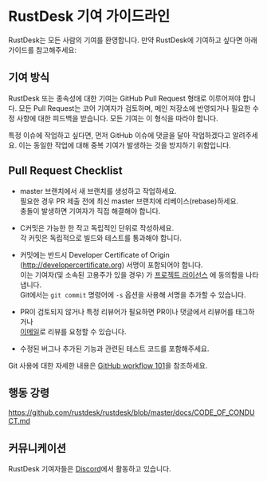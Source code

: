 #  RustDesk 기여 가이드라인

RustDesk는 모든 사람의 기여를 환영합니다. 만약 RustDesk에 기여하고 싶다면 아래 가이드를 참고해주세요:

## 기여 방식

RustDesk 또는 종속성에 대한 기여는 GitHub Pull Request 형태로 이루어져야 합니다.
모든 Pull Request는 코어 기여자가 검토하며, 메인 저장소에 반영되거나 필요한 수정 사항에 대한 피드백을 받습니다.
모든 기여는 이 형식을 따라야 합니다.

특정 이슈에 작업하고 싶다면, 먼저 GitHub 이슈에 댓글을 달아 작업하겠다고 알려주세요.
이는 동일한 작업에 대해 중복 기여가 발생하는 것을 방지하기 위함입니다.

## Pull Request Checklist

- master 브랜치에서 새 브랜치를 생성하고 작업하세요.<br/>
필요한 경우 PR 제출 전에 최신 master 브랜치에 리베이스(rebase)하세요.<br/>
충돌이 발생하면 기여자가 직접 해결해야 합니다.

- C커밋은 가능한 한 작고 독립적인 단위로 작성하세요.<br/>
각 커밋은 독립적으로 빌드와 테스트를 통과해야 합니다.

- 커밋에는 반드시 Developer Certificate of Origin (http://developercertificate.org) 서명이 포함되어야 합니다.<br/> 
이는 기여자(및 소속된 고용주가 있을 경우) 가 [프로젝트 라이선스](../LICENCE) 에 동의함을 나타냅니다.<br/>
Git에서는 `git commit` 명령어에 `-s` 옵션을 사용해 서명을 추가할 수 있습니다.

- PR이 검토되지 않거나 특정 리뷰어가 필요하면 PR이나 댓글에서 리뷰어를 태그하거나<br/> [이메일](mailto:info@rustdesk.com)로 리뷰를 요청할 수 있습니다.

- 수정된 버그나 추가된 기능과 관련된 테스트 코드를 포함해주세요.

Git 사용에 대한 자세한 내용은 [GitHub workflow 101](https://github.com/servo/servo/wiki/GitHub-workflow)을 참조하세요.

## 행동 강령

https://github.com/rustdesk/rustdesk/blob/master/docs/CODE_OF_CONDUCT.md

## 커뮤니케이션

RustDesk 기여자들은 [Discord](https://discord.gg/nDceKgxnkV)에서 활동하고 있습니다.
